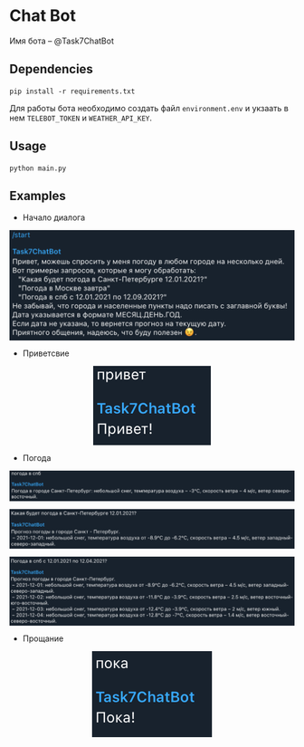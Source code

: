 # Chat Bot

Имя бота – @Task7ChatBot

## Dependencies

```
pip install -r requirements.txt
```

Для работы бота необходимо создать файл `environment.env` 
и укзаать в нем `TELEBOT_TOKEN` и `WEATHER_API_KEY`.

## Usage

```
python main.py
```

## Examples
- Начало диалога

<p align="center">
<img align="middle" src="./images/start.png" />
</p>

- Приветсвие

<p align="center">
<img align="middle" src="./images/hi.png" />
</p>

- Погода

<p align="center">
<img align="middle" src="images/w01.png" />
</p>

<p align="center">
<img align="middle" src="./images/w2.png" />
</p>

<p align="center">
<img align="middle" src="./images/w3.png" />
</p>

- Прощание

<p align="center">
<img align="middle" src="./images/bye.png" />
</p>
